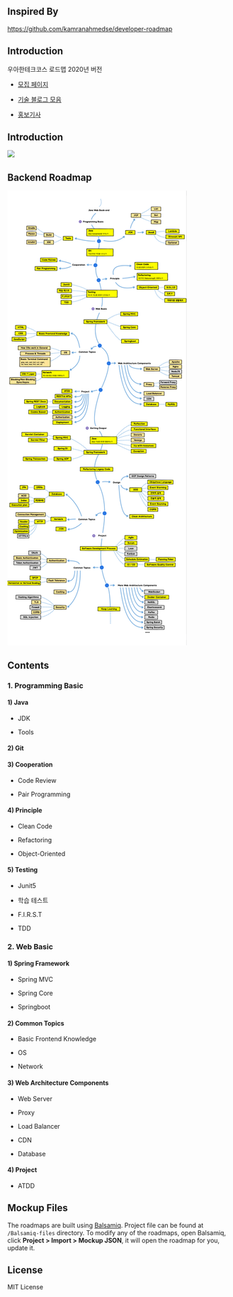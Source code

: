 ## Inspired By
https://github.com/kamranahmedse/developer-roadmap

## Introduction
우아한테크코스 로드맵 2020년 버전<br>

- [모집 페이지](https://woowacourse.github.io/)

- [기술 블로그 모음](https://woowabros.github.io/category/techcourse/)

- [홍보기사](https://ppss.kr/archives/201479)

## Introduction
![](./Images/intro_roadmap_v1.0.png)

## Backend Roadmap
![](./Images/backend_roadmap_v1.0.1.png)

## Contents

### 1. Programming Basic

#### 1) Java 

- JDK 
        
- Tools

#### 2) Git

#### 3) Cooperation

- Code Review

- Pair Programming

#### 4) Principle

- Clean Code

- Refactoring

- Object-Oriented
    
#### 5) Testing

- Junit5

- 학습 테스트

- F.I.R.S.T

- TDD

### 2. Web Basic

#### 1) Spring Framework

- Spring MVC

- Spring Core

- Springboot

#### 2) Common Topics

- Basic Frontend Knowledge
    
- OS
    
- Network

#### 3) Web Architecture Components

- Web Server

- Proxy
    
- Load Balancer

- CDN

- Database
    
#### 4) Project

- ATDD
                                               

## Mockup Files
The roadmaps are built using [Balsamiq](https://balsamiq.com/products/mockups/). Project file can be found at `/Balsamiq-files` directory. To modify any of the roadmaps, open Balsamiq, click **Project > Import > Mockup JSON**, it will open the roadmap for you, update it.

## License
MIT License

